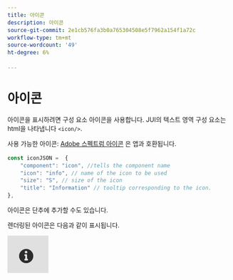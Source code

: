 ```yaml
---
title: 아이콘
description: 아이콘
source-git-commit: 2e1cb576fa3b0a765304508e5f7962a154f1a72c
workflow-type: tm+mt
source-wordcount: '49'
ht-degree: 6%

---
```


# 아이콘

아이콘을 표시하려면 구성 요소 아이콘을 사용합니다.
JUI의 텍스트 영역 구성 요소는 html을 나타냅니다 `<icon/>`.

사용 가능한 아이콘: [Adobe 스펙트럼 아이콘](https://spectrum.adobe.com/page/icons/) 은 앱과 호환됩니다.

```js title="icon.js"
const iconJSON =  {
    "component": "icon", //tells the component name
    "icon": "info", // name of the icon to be used
    "size": "S", // size of the icon
    "title": "Information" // tooltip corresponding to the icon.
},
```

아이콘은 단추에 추가할 수도 있습니다.

렌더링된 아이콘은 다음과 같이 표시됩니다.

![아이콘](./imgs/info_icon.png "아이콘")
